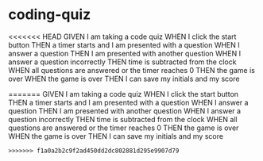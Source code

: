 # coding-quiz

<<<<<<< HEAD
GIVEN I am taking a code quiz 
WHEN I click the start button 
THEN a timer starts and I am presented with a question 
WHEN I answer a question 
THEN I am presented with another question 
WHEN I answer a question incorrectly 
THEN time is subtracted from the clock 
WHEN all questions are answered or the timer reaches 0 
THEN the game is over WHEN the game is over 
THEN I can save my initials and my score

=======
GIVEN I am taking a code quiz
WHEN I click the start button
THEN a timer starts and I am presented with a question
WHEN I answer a question
THEN I am presented with another question
WHEN I answer a question incorrectly
THEN time is subtracted from the clock
WHEN all questions are answered or the timer reaches 0
THEN the game is over
WHEN the game is over
THEN I can save my initials and my score
```
>>>>>>> f1a0a2b2c9f2ad450dd2dc802881d295e9907d79
